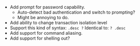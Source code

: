 * Add prompt for password capability.
  - Auto-detect bad authentication and switch to prompting?
  - Might be annoying to do.
* Add ability to change transaction isolation level
* Support this kind of syntax: `.desc ?`  Identical to: `? .desc`
* Add support for command aliasing.
* Add support for shelling out?
